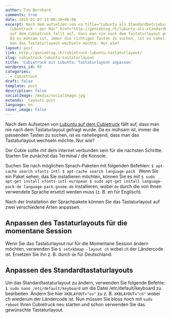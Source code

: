 ```yaml
---
author: Tim Bernhard
comments: true
date: 2015-01-07 13:00:28+00:00
excerpt: Nach dem aufsetzen von <a title="Lubuntu als Standardbetriebssystem auf dem
  Cubietruck – per Mac" href="http://genieblog.ch/lubuntu-als-standardbetriebssystem-auf-dem-cubietruck-per-mac/">Lubuntu</a>
  auf dem Cubietruck fällt auf, dass man nie nach dem Tastaturlayout gefragt wird.
  Da es mühsam ist, immer die richtigen Tasten zu suchen, ist es naheliegend, dass
  man das Tastaturlayout wechseln möchte. Nur wie?
layout: post
link: http://genieblog.ch/cubietruck-lubuntu-tastaturlayout/
slug: cubietruck-lubuntu-tastaturlayout
title: 'Cubietruck mit Lubuntu: Tastaturlayout anpassen'
wordpress_id: 60
categories:
  - Cubietruck
draft: false
template: post
description: false
socialImage: /media/socialImage.jpg
extends: _layouts.post
language: en
cover_image: false
---
```


Nach dem Aufsetzen von [Lubuntu auf dem Cubietruck](http://genieblog.ch/lubuntu-als-standardbetriebssystem-auf-dem-cubietruck-per-mac/) fällt auf, dass man nie nach dem Tastaturlayout gefragt wurde. Da es mühsam ist, immer die passenden Tasten zu suchen, ist es naheliegend, dass man das Tastaturlayout wechseln möchte. Nur wie?

Der Cubie sollte mit dem internet verbunden sein für die nächsten Schritte. 
Starten Sie zunächst das Terminal / die Konsole.

Suchen Sie nach möglichen Sprach-Paketen mit folgenden Befehlen:
`$ apt-cache search xfonts-intl
$ apt-cache search language-pack
`
Wenn Sie ein Paket sehen, das Sie installieren möchten, können Sie es mit `$ sudo apt-get install xfonts-intl-european
$ sudo apt-get install language-pack-de language-pack-gnome-de` installieren, wobei `de` durch die von Ihnen verwendete Sprache ersetzt werden muss (z. B. en für Englisch). 

Nach der Installation der Sprachpakete können Sie das Tastaturlayout auf zwei verschiedene Arten anpassen.


## Anpassen des Tastaturlayouts für die momentane Session


Wenn Sie das Tastaturlayout nur für die Momentane Session ändern möchten, verwenden Sie `$ setxkbmap -layout ch` wobei `ch` der Ländercode ist. Ersetzen Sie ihn z. B. durch `de` für Deutschland.


## Anpassen des Standardtastaturlayouts


Um das Standardtastaturlayout zu ändern, verwenden Sie folgende Befehle:
`$ sudo nano /etc/default/keyboard`
um die Datei /etc/default/keyboard zu bearbeiten. Ändern Sie hier `XKBLAYOUT="us"` zu z. B. `XKBLAYOUT="ch"` wobei ch wiederum der Ländercode ist.
Nun müssen Sie bloss noch mit `sudo reboot` Ihren Cubietruck neu starten und schon verwenden Sie das gewünschte Tastaturlayout.
